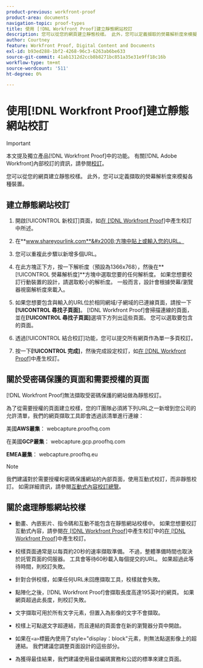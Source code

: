 ```yaml
---
product-previous: workfront-proof
product-area: documents
navigation-topic: proof-types
title: 使用 [!DNL Workfront Proof]建立靜態網站校訂
description: 您可以從您的網頁建立靜態校樣。 此外，您可以定義擷取的熒幕解析度來模擬各種裝置。
author: Courtney
feature: Workfront Proof, Digital Content and Documents
exl-id: b93ed288-1bf2-4268-96c3-6263ab6be633
source-git-commit: 41ab1312d2ccb8b8271bc851a35e31e9ff18c16b
workflow-type: tm+mt
source-wordcount: '511'
ht-degree: 0%

---
```


# 使用[!DNL Workfront Proof]建立靜態網站校訂

>[!IMPORTANT]
>
>本文提及獨立產品[!DNL Workfront Proof]中的功能。 有關[!DNL Adobe Workfront]內部校訂的資訊，請參閱[校訂](../../../review-and-approve-work/proofing/proofing.md)。

您可以從您的網頁建立靜態校樣。 此外，您可以定義擷取的熒幕解析度來模擬各種裝置。

## 建立靜態網站校訂

1. 開啟[!UICONTROL 新校訂]頁面，如[在 [!DNL Workfront Proof]](../../../workfront-proof/wp-work-proofsfiles/create-proofs-and-files/generate-proofs.md)中產生校訂中所述。
1. 在&#x200B;**www.shareyourlink.com**&#x200B;方塊中貼上或輸入您的URL。
1. 您可以重複此步驟以新增多個URL。
1. 在此方塊正下方，按一下解析度（預設為1366x768），然後在&#x200B;**[!UICONTROL 熒幕解析度]**方塊中選取您要的任何解析度。
如果您想要校訂行動裝置的設計，請選取較小的解析度。 一般而言，設計會根據熒幕/瀏覽器視窗解析度來載入。

1. 如果您想要包含與輸入的URL位於相同網域/子網域的已連線頁面，請按一下&#x200B;**[!UICONTROL 尋找子頁面]**。
   [!DNL Workfront Proof]會掃描連線的頁面，並在&#x200B;**[!UICONTROL 尋找子頁面]**&#x200B;選項下方列出這些頁面。 您可以選取要包含的頁面。

1. 透過[!UICONTROL 結合校訂]功能，您可以提交所有網頁作為單一多頁校訂。
1. 按一下&#x200B;**[!UICONTROL 完成]**，然後完成設定校訂，如[在 [!DNL Workfront Proof]](../../../workfront-proof/wp-work-proofsfiles/create-proofs-and-files/generate-proofs.md)中產生校訂。

## 關於受密碼保護的頁面和需要授權的頁面

[!DNL Workfront Proof]無法擷取受密碼保護的網站做為靜態校訂。

為了從需要授權的頁面建立校樣，您的IT團隊必須將下列URL之一新增到您公司的允許清單，我們的網頁擷取工具即會透過該清單進行連線：

美國&#x200B;**AWS叢集**： webcapture.proofhq.com

在美國&#x200B;**GCP叢集**： webcapture.gcp.proofhq.com

**EMEA叢集**： webcapture.proofhq.eu

>[!NOTE]
>
>我們建議對於需要授權和密碼保護網站的內部頁面，使用互動式校訂，而非靜態校訂。 如需詳細資訊，請參閱[互動式內容校訂總覽](../../../review-and-approve-work/proofing/proofing-overview/interactive-content-proofs.md)。

## 關於處理靜態網站校樣

* 動畫、內嵌影片、指令碼和互動不能包含在靜態網站校樣中。 如果您想要校訂互動式內容，請參閱[在 [!DNL Workfront Proof]](../../../workfront-proof/wp-work-proofsfiles/create-proofs-and-files/generate-proofs.md)中產生校訂中的[在 [!DNL Workfront Proof]](../../../workfront-proof/wp-work-proofsfiles/create-proofs-and-files/generate-proofs.md)中產生校訂。

* 校樣頁面通常是以每頁約20秒的速率擷取準備。 不過，整體準備時間也取決於託管頁面的伺服器。 工具會等待60秒載入每個提交的URL。 如果超過此等待時間，則校訂失敗。
* 針對合併校樣，如果任何URL未回應擷取工具，校樣就會失敗。
* 點陣化之後，[!DNL Workfront Proof]會擷取長度高達195英吋的網頁。 如果網頁超過此長度，則校訂失敗。
* 文字擷取可用於所有文字元素，但置入為影像的文字不會擷取。
* 校樣上可點選文字超連結，而且連結的頁面會在新的瀏覽器分頁中開啟。
* 如果在`<a>`標籤內使用了style=&quot;display：block&quot;元素，則無法點選影像上的超連結。 我們建議您調整頁面設計的這些部分。
* 為獲得最佳結果，我們建議使用最佳編碼實務和公認的標準來建立頁面。

